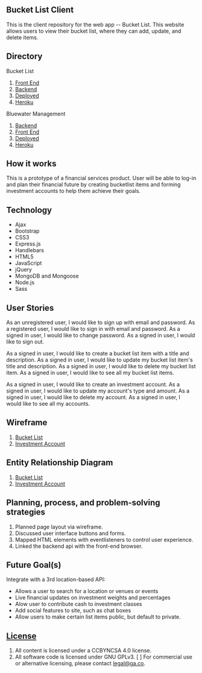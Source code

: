 ## Bucket List Client
This is the client repository for the web app -- Bucket List. This website allows users to view their bucket list, where they can add, update, and delete items.

## Directory
Bucket List
1.  [Front End](https://github.com/numbah5/bucketlist-client)
2.  [Backend](https://github.com/numbah5/bucketlist-api)
3.  [Deployed](https://numbah5.github.io/bucketlist-client/)
4.  [Heroku](https://bucketlist-app-api.herokuapp.com/)

Bluewater Management
1.  [Backend](https://github.com/anderson-aristotle/bluewater-mgnt-api)
2.  [Front End](https://github.com/anderson-aristotle/bluewater-mgnt-client)
3.  [Deployed]()
4.  [Heroku](https://bluewater-mgnt-api.herokuapp.com/)

## How it works
This is a prototype of a financial services product. User will be able to log-in
and plan their financial future by creating bucketlist items and forming
investment accounts to help them achieve their goals.

## Technology
- Ajax
- Bootstrap
- CSS3
- Express.js
- Handlebars
- HTML5
- JavaScript
- jQuery
- MongoDB and Mongoose
- Node.js
- Sass

## User Stories
As an unregistered user, I would like to sign up with email and password.
As a registered user, I would like to sign in with email and password.
As a signed in user, I would like to change password.
As a signed in user, I would like to sign out.

As a signed in user, I would like to create a bucket list item with a title and description.
As a signed in user, I would like to update my bucket list item's title and description.
As a signed in user, I would like to delete my bucket list item.
As a signed in user, I would like to see all my bucket list items.

As a signed in user, I would like to create an investment account.
As a signed in user, I would like to update my account's type and amount.
As a signed in user, I would like to delete my account.
As a signed in user, I would like to see all my accounts.

## Wireframe
1.  [Bucket List](https://imgur.com/FWO58Lt)
2.  [Investment Account](https://imgur.com/9tVFE62)

## Entity Relationship Diagram
1.  [Bucket List](https://i.imgur.com/sVMAU3S.jpg)
2.  [Investment Account](https://imgur.com/nytCtqQ)

## Planning, process, and problem-solving strategies
1. Planned page layout via wireframe.
2. Discussed user interface buttons and forms.
3. Mapped HTML elements with eventlisteners to control user experience.
4. Linked the backend api with the front-end browser.

## Future Goal(s)
Integrate with a 3rd location-based API:
  - Allows a user to search for a location or venues or events
  - Live financial updates on investment weights and percentages
  - Alow user to contribute cash to investment classes
  - Add social features to site, such as chat boxes
  - Allow users to make certain list items public, but default to private.

  ## [License](LICENSE)

  1. All content is licensed under a CC­BY­NC­SA 4.0 license.
  2. All software code is licensed under GNU GPLv3. [ ] For commercial use or
      alternative licensing, please contact legal@ga.co.
